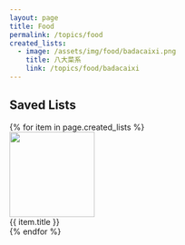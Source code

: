 ```yaml
---
layout: page
title: Food
permalink: /topics/food
created_lists:
  - image: /assets/img/food/badacaixi.png
    title: 八大菜系
    link: /topics/food/badacaixi
---
```


<!-- markdownlint-disable MD033 -->

## Saved Lists

<div class='d-flex flex-row flex-wrap'>
  {% for item in page.created_lists %}
    <div class="col-md-4">
      <a href="{{ item.link }}">
        <img class="gallery-item-image" src="{{ item.image }}" height="150px"/>
      </a>
      <div class="gallery-item-title">{{ item.title }}</div>
    </div>
  {% endfor %}
</div>

